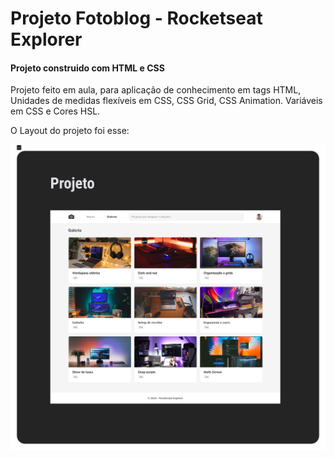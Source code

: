 # Projeto Fotoblog - Rocketseat Explorer

#### Projeto construido com HTML e CSS

Projeto feito em aula, para aplicação de conhecimento em tags HTML, Unidades de medidas flexíveis em CSS, CSS Grid, CSS Animation. Variáveis em CSS e Cores HSL.


O Layout do projeto foi esse:

![alt text](💻.png)


